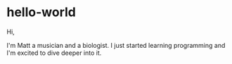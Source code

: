 # hello-world

Hi,

I'm Matt a musician and a biologist. I just started learning programming and I'm excited to dive deeper into it.
